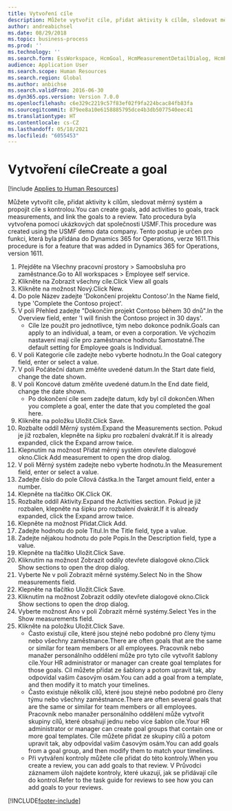 ```yaml
---
title: Vytvoření cíle
description: Můžete vytvořit cíle, přidat aktivity k cílům, sledovat měrný systém a propojit cíle s kontrolou.
author: andreabichsel
ms.date: 08/29/2018
ms.topic: business-process
ms.prod: ''
ms.technology: ''
ms.search.form: EssWorkspace, HcmGoal, HcmMeasurementDetailDialog, HcmPerfJournalAdd, HcmGoalChangeSettings, HcmEmployeeDevelopmentWorkspace
audience: Application User
ms.search.scope: Human Resources
ms.search.region: Global
ms.author: anbichse
ms.search.validFrom: 2016-06-30
ms.dyn365.ops.version: Version 7.0.0
ms.openlocfilehash: c6e329c2219c57f83ef02f9fa224bcac84fb83fa
ms.sourcegitcommit: 879ee8a10e6158885795dce4b3db5077540eec41
ms.translationtype: HT
ms.contentlocale: cs-CZ
ms.lasthandoff: 05/18/2021
ms.locfileid: "6055453"
---
```

# <a name="create-a-goal"></a><span data-ttu-id="de8c1-103">Vytvoření cíle</span><span class="sxs-lookup"><span data-stu-id="de8c1-103">Create a goal</span></span>

[!include [Applies to Human Resources](../includes/applies-to-hr.md)]

<span data-ttu-id="de8c1-104">Můžete vytvořit cíle, přidat aktivity k cílům, sledovat měrný systém a propojit cíle s kontrolou.</span><span class="sxs-lookup"><span data-stu-id="de8c1-104">You can create goals, add activities to goals, track measurements, and link the goals to a review.</span></span> <span data-ttu-id="de8c1-105">Tato procedura byla vytvořena pomocí ukázkových dat společnosti USMF.</span><span class="sxs-lookup"><span data-stu-id="de8c1-105">This procedure was created using the USMF demo data company.</span></span> <span data-ttu-id="de8c1-106">Tento postup je určen pro funkci, která byla přidána do Dynamics 365 for Operations, verze 1611.</span><span class="sxs-lookup"><span data-stu-id="de8c1-106">This procedure is for a feature that was added in Dynamics 365 for Operations, version 1611.</span></span>

1. <span data-ttu-id="de8c1-107">Přejděte na Všechny pracovní prostory > Samoobsluha pro zaměstnance.</span><span class="sxs-lookup"><span data-stu-id="de8c1-107">Go to All workspaces > Employee self service.</span></span>
2. <span data-ttu-id="de8c1-108">Klikněte na Zobrazit všechny cíle.</span><span class="sxs-lookup"><span data-stu-id="de8c1-108">Click View all goals</span></span>
3. <span data-ttu-id="de8c1-109">Klikněte na možnost Nový.</span><span class="sxs-lookup"><span data-stu-id="de8c1-109">Click New.</span></span>
4. <span data-ttu-id="de8c1-110">Do pole Název zadejte 'Dokončení projektu Contoso'.</span><span class="sxs-lookup"><span data-stu-id="de8c1-110">In the Name field, type 'Complete the Contoso project'.</span></span>
5. <span data-ttu-id="de8c1-111">V poli Přehled zadejte "Dokončím projekt Contoso během 30 dnů".</span><span class="sxs-lookup"><span data-stu-id="de8c1-111">In the Overview field, enter 'I will finish the Contoso project in 30 days'.</span></span>
    * <span data-ttu-id="de8c1-112">Cíle lze použít pro jednotlivce, tým nebo dokonce podnik.</span><span class="sxs-lookup"><span data-stu-id="de8c1-112">Goals can apply to an individual, a team, or even a corporation.</span></span> <span data-ttu-id="de8c1-113">Ve výchozím nastavení mají cíle pro zaměstnance hodnotu Samostatné.</span><span class="sxs-lookup"><span data-stu-id="de8c1-113">The default setting for Employee goals is Individual.</span></span>  
6. <span data-ttu-id="de8c1-114">V poli Kategorie cíle zadejte nebo vyberte hodnotu.</span><span class="sxs-lookup"><span data-stu-id="de8c1-114">In the Goal category field, enter or select a value.</span></span>
7. <span data-ttu-id="de8c1-115">V poli Počáteční datum změňte uvedené datum.</span><span class="sxs-lookup"><span data-stu-id="de8c1-115">In the Start date field, change the date shown.</span></span>
8. <span data-ttu-id="de8c1-116">V poli Koncové datum změňte uvedené datum.</span><span class="sxs-lookup"><span data-stu-id="de8c1-116">In the End date field, change the date shown.</span></span>
    * <span data-ttu-id="de8c1-117">Po dokončení cíle sem zadejte datum, kdy byl cíl dokončen.</span><span class="sxs-lookup"><span data-stu-id="de8c1-117">When you complete a goal, enter the date that you completed the goal here.</span></span>  
9. <span data-ttu-id="de8c1-118">Klikněte na položku Uložit.</span><span class="sxs-lookup"><span data-stu-id="de8c1-118">Click Save.</span></span>
10. <span data-ttu-id="de8c1-119">Rozbalte oddíl Měrný systém.</span><span class="sxs-lookup"><span data-stu-id="de8c1-119">Expand the Measurements section.</span></span> <span data-ttu-id="de8c1-120">Pokud je již rozbalen, klepněte na šipku pro rozbalení dvakrát.</span><span class="sxs-lookup"><span data-stu-id="de8c1-120">If it is already expanded, click the Expand arrow twice.</span></span>
11. <span data-ttu-id="de8c1-121">Klepnutím na možnost Přidat měrný systém otevřete dialogové okno.</span><span class="sxs-lookup"><span data-stu-id="de8c1-121">Click Add measurement to open the drop dialog.</span></span>
12. <span data-ttu-id="de8c1-122">V poli Měrný systém zadejte nebo vyberte hodnotu.</span><span class="sxs-lookup"><span data-stu-id="de8c1-122">In the Measurement field, enter or select a value.</span></span>
13. <span data-ttu-id="de8c1-123">Zadejte číslo do pole Cílová částka.</span><span class="sxs-lookup"><span data-stu-id="de8c1-123">In the Target amount field, enter a number.</span></span>
14. <span data-ttu-id="de8c1-124">Klepněte na tlačítko OK.</span><span class="sxs-lookup"><span data-stu-id="de8c1-124">Click OK.</span></span>
15. <span data-ttu-id="de8c1-125">Rozbalte oddíl Aktivity.</span><span class="sxs-lookup"><span data-stu-id="de8c1-125">Expand the Activities section.</span></span> <span data-ttu-id="de8c1-126">Pokud je již rozbalen, klepněte na šipku pro rozbalení dvakrát.</span><span class="sxs-lookup"><span data-stu-id="de8c1-126">If it is already expanded, click the Expand arrow twice.</span></span>
16. <span data-ttu-id="de8c1-127">Klepněte na možnost Přidat.</span><span class="sxs-lookup"><span data-stu-id="de8c1-127">Click Add.</span></span>
17. <span data-ttu-id="de8c1-128">Zadejte hodnotu do pole Titul.</span><span class="sxs-lookup"><span data-stu-id="de8c1-128">In the Title field, type a value.</span></span>
18. <span data-ttu-id="de8c1-129">Zadejte nějakou hodnotu do pole Popis.</span><span class="sxs-lookup"><span data-stu-id="de8c1-129">In the Description field, type a value.</span></span>
19. <span data-ttu-id="de8c1-130">Klepněte na tlačítko Uložit.</span><span class="sxs-lookup"><span data-stu-id="de8c1-130">Click Save.</span></span>
20. <span data-ttu-id="de8c1-131">Kliknutím na možnost Zobrazit oddíly otevřete dialogové okno.</span><span class="sxs-lookup"><span data-stu-id="de8c1-131">Click Show sections to open the drop dialog.</span></span>
21. <span data-ttu-id="de8c1-132">Vyberte Ne v poli Zobrazit měrné systémy.</span><span class="sxs-lookup"><span data-stu-id="de8c1-132">Select No in the Show measurements field.</span></span>
22. <span data-ttu-id="de8c1-133">Klepněte na tlačítko Uložit.</span><span class="sxs-lookup"><span data-stu-id="de8c1-133">Click Save.</span></span>
23. <span data-ttu-id="de8c1-134">Kliknutím na možnost Zobrazit oddíly otevřete dialogové okno.</span><span class="sxs-lookup"><span data-stu-id="de8c1-134">Click Show sections to open the drop dialog.</span></span>
24. <span data-ttu-id="de8c1-135">Vyberte možnost Ano v poli Zobrazit měrné systémy.</span><span class="sxs-lookup"><span data-stu-id="de8c1-135">Select Yes in the Show measurements field.</span></span>
25. <span data-ttu-id="de8c1-136">Klikněte na položku Uložit.</span><span class="sxs-lookup"><span data-stu-id="de8c1-136">Click Save.</span></span>
    * <span data-ttu-id="de8c1-137">Často existují cíle, které jsou stejné nebo podobné pro členy týmu nebo všechny zaměstnance.</span><span class="sxs-lookup"><span data-stu-id="de8c1-137">There are often goals that are the same or similar for team members or all employees.</span></span>     <span data-ttu-id="de8c1-138">Pracovník nebo manažer personálního oddělení může pro tyto cíle vytvořit šablony cíle.</span><span class="sxs-lookup"><span data-stu-id="de8c1-138">Your HR administrator or manager can create goal templates for those goals.</span></span> <span data-ttu-id="de8c1-139">Cíl můžete přidat ze šablony a potom upravit tak, aby odpovídal vašim časovým osám.</span><span class="sxs-lookup"><span data-stu-id="de8c1-139">You can add a goal from a template, and then modify it to match your timelines.</span></span>  
    * <span data-ttu-id="de8c1-140">Často existuje několik cílů, které jsou stejné nebo podobné pro členy týmu nebo všechny zaměstnance.</span><span class="sxs-lookup"><span data-stu-id="de8c1-140">There are often several goals that are the same or similar for team members or all employees.</span></span>     <span data-ttu-id="de8c1-141">Pracovník nebo manažer personálního oddělení může vytvořit skupiny cílů, které obsahují jednu nebo více šablon cíle.</span><span class="sxs-lookup"><span data-stu-id="de8c1-141">Your HR administrator or manager can create goal groups that contain one or more goal templates.</span></span> <span data-ttu-id="de8c1-142">Cíle můžete přidat ze skupiny cílů a potom upravit tak, aby odpovídal vašim časovým osám.</span><span class="sxs-lookup"><span data-stu-id="de8c1-142">You can add goals from a goal group, and then modify them to match your timelines.</span></span>  
    * <span data-ttu-id="de8c1-143">Při vytváření kontroly můžete cíle přidat do této kontroly.</span><span class="sxs-lookup"><span data-stu-id="de8c1-143">When you create a review, you can add goals to that review.</span></span> <span data-ttu-id="de8c1-144">V Průvodci záznamem úloh najdete kontroly, které ukazují, jak se přidávají cíle do kontrol.</span><span class="sxs-lookup"><span data-stu-id="de8c1-144">Refer to the task guide for reviews to see how you can add goals to your reviews.</span></span>  



[!INCLUDE[footer-include](../includes/footer-banner.md)]